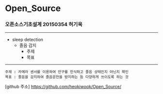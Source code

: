 # Open_Source
### 오픈소스기초설계 20150354 허기욱
---
* sleep detection
  - 졸음 감지
    + 주제
    + 목표
---

    주제 : 카메라 센서를 이용하여 안구를 인식하고 졸음 상태인지 아닌지 확인
    목표 : 졸음을 감지하여 졸음운전을 방지하는 등 다양하게 쓰이도록 하는 것

[github 주소] <https://github.com/heokiwook/Open_Source/>
